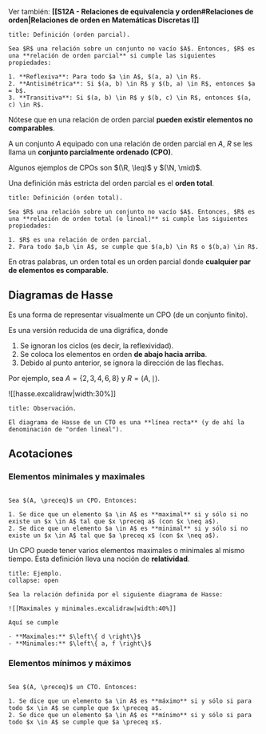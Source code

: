 Ver también: **[[S12A - Relaciones de equivalencia y orden#Relaciones de orden|Relaciones de orden en Matemáticas Discretas I]]**

```ad-definition
title: Definición (orden parcial).

Sea $R$ una relación sobre un conjunto no vacío $A$. Entonces, $R$ es una **relación de orden parcial** si cumple las siguientes propiedades:

1. **Reflexiva**: Para todo $a \in A$, $(a, a) \in R$.
2. **Antisimétrica**: Si $(a, b) \in R$ y $(b, a) \in R$, entonces $a = b$.
3. **Transitiva**: Si $(a, b) \in R$ y $(b, c) \in R$, entonces $(a, c) \in R$.

```

Nótese que en una relación de orden parcial **pueden existir elementos no comparables**.

A un conjunto $A$ equipado con una relación de orden parcial en $A$, $R$ se les llama un **conjunto parcialmente ordenado (CPO)**.

Algunos ejemplos de CPOs son $(\R, \leq)$ y $(\N, \mid)$.

Una definición más estricta del orden parcial es el **orden total**.

```ad-definition
title: Definición (orden total).

Sea $R$ una relación sobre un conjunto no vacío $A$. Entonces, $R$ es una **relación de orden total (o lineal)** si cumple las siguientes propiedades:

1. $R$ es una relación de orden parcial.
2. Para todo $a,b \in A$, se cumple que $(a,b) \in R$ o $(b,a) \in R$.

```

En otras palabras, un orden total es un orden parcial donde **cualquier par de elementos es comparable**.

## Diagramas de Hasse

Es una forma de representar visualmente un CPO (de un conjunto finito).

Es una versión reducida de una digráfica, donde

1. Se ignoran los ciclos (es decir, la reflexividad).
2. Se coloca los elementos en orden **de abajo hacia arriba**.
3. Debido al punto anterior, se ignora la dirección de las flechas.

Por ejemplo, sea $A = \left\{ 2,3,4,6,8 \right\}$ y $R = (A, \mid)$.

![[hasse.excalidraw|width:30%]]

```ad-tip
title: Observación.

El diagrama de Hasse de un CTO es una **línea recta** (y de ahí la denominación de "orden lineal").

```

## Acotaciones

### Elementos minimales y maximales

```ad-definition

Sea $(A, \preceq)$ un CPO. Entonces:

1. Se dice que un elemento $a \in A$ es **maximal** si y sólo si no existe un $x \in A$ tal que $x \preceq a$ (con $x \neq a$).
2. Se dice que un elemento $a \in A$ es **minimal** si y sólo si no existe un $x \in A$ tal que $a \preceq x$ (con $x \neq a$).

```

Un CPO puede tener varios elementos maximales o minimales al mismo tiempo. Esta definición lleva una noción de **relatividad**.

```ad-example
title: Ejemplo.
collapse: open

Sea la relación definida por el siguiente diagrama de Hasse:

![[Maximales y minimales.excalidraw|width:40%]]

Aquí se cumple

- **Maximales:** $\left\{ d \right\}$
- **Minimales:** $\left\{ a, f \right\}$

```

### Elementos mínimos y máximos

```ad-definition

Sea $(A, \preceq)$ un CTO. Entonces:

1. Se dice que un elemento $a \in A$ es **máximo** si y sólo si para todo $x \in A$ se cumple que $x \preceq a$.
2. Se dice que un elemento $a \in A$ es **mínimo** si y sólo si para todo $x \in A$ se cumple que $a \preceq x$.

```
